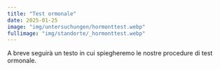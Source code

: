```yaml
---
title: "Test ormonale"
date: 2025-01-25
image: "img/untersuchungen/hormonttest.webp"
fullimage: "img/standorte/_hormonttest.webp"
---
```

A breve seguirà un testo in cui spiegheremo le nostre procedure di test ormonale.
